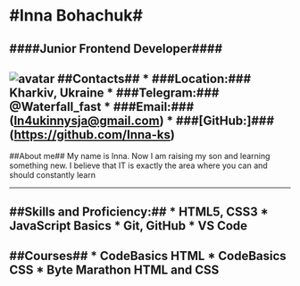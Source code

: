 #Inna Bohachuk#
======

####Junior Frontend Developer####
----
![avatar](avatar.jpg "My avatar")
##Contacts##
    * ###Location:### Kharkiv, Ukraine
    * ###Telegram:### @Waterfall_fast
    * ###Email:### (In4ukinnysja@gmail.com)
    * ###[GitHub:]### (https://github.com/Inna-ks)
-----

##About me##
My name is Inna. 
Now I am raising my son and learning something new. I believe that IT is exactly the area where you can and should constantly learn

--------------
##Skills and Proficiency:##
    * HTML5, CSS3
    * JavaScript Basics
    * Git, GitHub
    * VS Code
---------
##Courses##
    * CodeBasics HTML
    * CodeBasics CSS
    * Byte Marathon HTML and CSS
------
